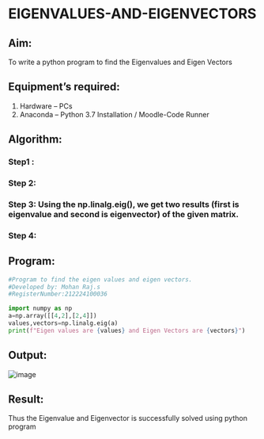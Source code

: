 # EIGENVALUES-AND-EIGENVECTORS
## Aim:
To write a python program to find the Eigenvalues and Eigen Vectors
## Equipment’s required:
1. 	Hardware – PCs
2. 	Anaconda – Python 3.7 Installation / Moodle-Code Runner
## Algorithm:
### Step1 : 
### Step 2: 
### Step 3: Using the np.linalg.eig(),  we get two results (first is eigenvalue and second is eigenvector) of the given matrix.
### Step 4: 

## Program:
```python
#Program to find the eigen values and eigen vectors.
#Developed by: Mohan Raj.s
#RegisterNumber:212224100036

import numpy as np
a=np.array([[4,2],[2,4]])
values,vectors=np.linalg.eig(a)
print(f"Eigen values are {values} and Eigen Vectors are {vectors}")
```
## Output:
![image](https://github.com/user-attachments/assets/9eeea740-2210-49cf-95fb-1ee32dd4b504)

## Result:
Thus the Eigenvalue and Eigenvector is successfully solved using python program
